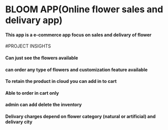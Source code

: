 # BLOOM APP(Online flower sales and delivary app)
#### This app is a e-commerce app focus on sales and delivary of flower
 
 #PROJECT INSIGHTS
 #### Can just see the flowers available
 #### can order any type of flowers and customization feature available
 #### To retain the product in cloud you can add in to cart
 #### Able to order in cart only
 #### admin can add delete the inventory
 #### Delivary charges depend on flower category (natural or artificial) and delivary city
